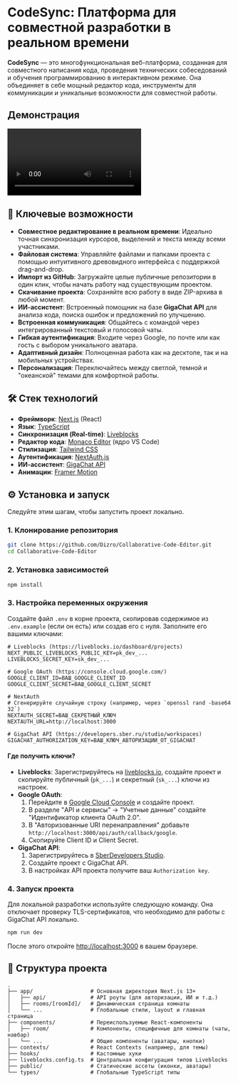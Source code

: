 
# CodeSync: Платформа для совместной разработки в реальном времени

**CodeSync** — это многофункциональная веб-платформа, созданная для совместного написания кода, проведения технических собеседований и обучения программированию в интерактивном режиме. Она объединяет в себе мощный редактор кода, инструменты для коммуникации и уникальные возможности для совместной работы.

## Демонстрация

![Демонстрация работы CodeSync](demo/github.mp4)

## 🚀 Ключевые возможности

-   **Совместное редактирование в реальном времени**: Идеально точная синхронизация курсоров, выделений и текста между всеми участниками.
-   **Файловая система**: Управляйте файлами и папками проекта с помощью интуитивного древовидного интерфейса с поддержкой drag-and-drop.
-   **Импорт из GitHub**: Загружайте целые публичные репозитории в один клик, чтобы начать работу над существующим проектом.
-   **Скачивание проекта**: Сохраняйте всю работу в виде ZIP-архива в любой момент.
-   **ИИ-ассистент**: Встроенный помощник на базе **GigaChat API** для анализа кода, поиска ошибок и предложений по улучшению.
-   **Встроенная коммуникация**: Общайтесь с командой через интегрированный текстовый и голосовой чаты.
-   **Гибкая аутентификация**: Входите через Google, по почте или как гость с выбором уникального аватара.
-   **Адаптивный дизайн**: Полноценная работа как на десктопе, так и на мобильных устройствах.
-   **Персонализация**: Переключайтесь между светлой, темной и "океанской" темами для комфортной работы.

## 🛠️ Стек технологий

-   **Фреймворк**: [Next.js](https://nextjs.org/) (React)
-   **Язык**: [TypeScript](https://www.typescriptlang.org/)
-   **Синхронизация (Real-time)**: [Liveblocks](https://liveblocks.io/)
-   **Редактор кода**: [Monaco Editor](https://microsoft.github.io/monaco-editor/) (ядро VS Code)
-   **Стилизация**: [Tailwind CSS](https://tailwindcss.com/)
-   **Аутентификация**: [NextAuth.js](https://next-auth.js.org/)
-   **ИИ-ассистент**: [GigaChat API](https://developers.sber.ru/portal/products/gigachat-api)
-   **Анимации**: [Framer Motion](https://www.framer.com/motion/)

## ⚙️ Установка и запуск

Следуйте этим шагам, чтобы запустить проект локально.

### 1. Клонирование репозитория

```bash
git clone https://github.com/Dizro/Collaborative-Code-Editor.git
cd Collaborative-Code-Editor
```

### 2. Установка зависимостей

```bash
npm install
```

### 3. Настройка переменных окружения

Создайте файл `.env` в корне проекта, скопировав содержимое из `.env.example` (если он есть) или создав его с нуля. Заполните его вашими ключами:

```env
# Liveblocks (https://liveblocks.io/dashboard/projects)
NEXT_PUBLIC_LIVEBLOCKS_PUBLIC_KEY=pk_dev_...
LIVEBLOCKS_SECRET_KEY=sk_dev_...

# Google OAuth (https://console.cloud.google.com/)
GOOGLE_CLIENT_ID=ВАШ_GOOGLE_CLIENT_ID
GOOGLE_CLIENT_SECRET=ВАШ_GOOGLE_CLIENT_SECRET

# NextAuth
# Сгенерируйте случайную строку (например, через `openssl rand -base64 32`)
NEXTAUTH_SECRET=ВАШ_СЕКРЕТНЫЙ_КЛЮЧ
NEXTAUTH_URL=http://localhost:3000

# GigaChat API (https://developers.sber.ru/studio/workspaces)
GIGACHAT_AUTHORIZATION_KEY=ВАШ_КЛЮЧ_АВТОРИЗАЦИИ_ОТ_GIGACHAT
```

#### Где получить ключи?

-   **Liveblocks**: Зарегистрируйтесь на [liveblocks.io](https://liveblocks.io), создайте проект и скопируйте публичный (`pk_...`) и секретный (`sk_...`) ключи из настроек.
-   **Google OAuth**:
    1.  Перейдите в [Google Cloud Console](https://console.cloud.google.com) и создайте проект.
    2.  В разделе "API и сервисы" -> "Учетные данные" создайте "Идентификатор клиента OAuth 2.0".
    3.  В "Авторизованные URI перенаправления" добавьте `http://localhost:3000/api/auth/callback/google`.
    4.  Скопируйте Client ID и Client Secret.
-   **GigaChat API**:
    1.  Зарегистрируйтесь в [SberDevelopers Studio](https://developers.sber.ru/studio/workspaces).
    2.  Создайте проект с GigaChat API.
    3.  В настройках API проекта получите ваш `Authorization key`.

### 4. Запуск проекта

Для локальной разработки используйте следующую команду. Она отключает проверку TLS-сертификатов, что необходимо для работы с GigaChat API локально.

```bash
npm run dev
```

После этого откройте [http://localhost:3000](http://localhost:3000) в вашем браузере.

## 📂 Структура проекта

```
.
├── app/                  # Основная директория Next.js 13+
│   ├── api/              # API роуты (для авторизации, ИИ и т.д.)
│   ├── rooms/[roomId]/   # Динамическая страница комнаты
│   └── ...               # Глобальные стили, layout и главная страница
├── components/           # Переиспользуемые React-компоненты
│   ├── room/             # Компоненты, специфичные для комнаты (чаты, навбар)
│   └── ...               # Общие компоненты (аватары, кнопки)
├── contexts/             # React Contexts (например, для темы)
├── hooks/                # Кастомные хуки
├── liveblocks.config.ts  # Центральная конфигурация типов Liveblocks
├── public/               # Статические ассеты (иконки, аватары)
└── types/                # Глобальные TypeScript типы
```
